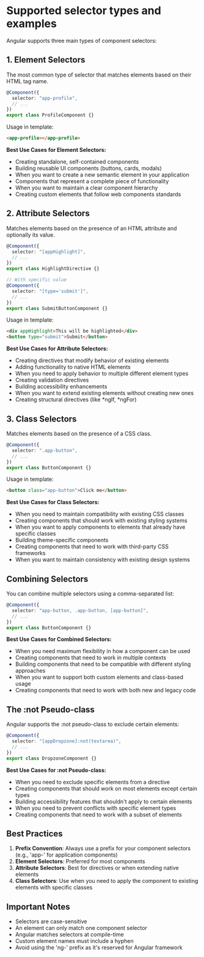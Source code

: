 # Supported selector types and examples

Angular supports three main types of component selectors:

## 1. Element Selectors

The most common type of selector that matches elements based on their HTML tag name.

```typescript
@Component({
  selector: "app-profile",
  // ...
})
export class ProfileComponent {}
```

Usage in template:

```html
<app-profile></app-profile>
```

**Best Use Cases for Element Selectors:**

- Creating standalone, self-contained components
- Building reusable UI components (buttons, cards, modals)
- When you want to create a new semantic element in your application
- Components that represent a complete piece of functionality
- When you want to maintain a clear component hierarchy
- Creating custom elements that follow web components standards

## 2. Attribute Selectors

Matches elements based on the presence of an HTML attribute and optionally its value.

```typescript
@Component({
  selector: "[appHighlight]",
  // ...
})
export class HighlightDirective {}

// With specific value
@Component({
  selector: "[type='submit']",
  // ...
})
export class SubmitButtonComponent {}
```

Usage in template:

```html
<div appHighlight>This will be highlighted</div>
<button type="submit">Submit</button>
```

**Best Use Cases for Attribute Selectors:**

- Creating directives that modify behavior of existing elements
- Adding functionality to native HTML elements
- When you need to apply behavior to multiple different element types
- Creating validation directives
- Building accessibility enhancements
- When you want to extend existing elements without creating new ones
- Creating structural directives (like *ngIf, *ngFor)

## 3. Class Selectors

Matches elements based on the presence of a CSS class.

```typescript
@Component({
  selector: ".app-button",
  // ...
})
export class ButtonComponent {}
```

Usage in template:

```html
<button class="app-button">Click me</button>
```

**Best Use Cases for Class Selectors:**

- When you need to maintain compatibility with existing CSS classes
- Creating components that should work with existing styling systems
- When you want to apply components to elements that already have specific classes
- Building theme-specific components
- Creating components that need to work with third-party CSS frameworks
- When you want to maintain consistency with existing design systems

## Combining Selectors

You can combine multiple selectors using a comma-separated list:

```typescript
@Component({
  selector: "app-button, .app-button, [app-button]",
  // ...
})
export class ButtonComponent {}
```

**Best Use Cases for Combined Selectors:**

- When you need maximum flexibility in how a component can be used
- Creating components that need to work in multiple contexts
- Building components that need to be compatible with different styling approaches
- When you want to support both custom elements and class-based usage
- Creating components that need to work with both new and legacy code

## The :not Pseudo-class

Angular supports the :not pseudo-class to exclude certain elements:

```typescript
@Component({
  selector: "[appDropzone]:not(textarea)",
  // ...
})
export class DropzoneComponent {}
```

**Best Use Cases for :not Pseudo-class:**

- When you need to exclude specific elements from a directive
- Creating components that should work on most elements except certain types
- Building accessibility features that shouldn't apply to certain elements
- When you need to prevent conflicts with specific element types
- Creating components that need to work with a subset of elements

## Best Practices

1. **Prefix Convention**: Always use a prefix for your component selectors (e.g., 'app-' for application components)
2. **Element Selectors**: Preferred for most components
3. **Attribute Selectors**: Best for directives or when extending native elements
4. **Class Selectors**: Use when you need to apply the component to existing elements with specific classes

## Important Notes

- Selectors are case-sensitive
- An element can only match one component selector
- Angular matches selectors at compile-time
- Custom element names must include a hyphen
- Avoid using the 'ng-' prefix as it's reserved for Angular framework
